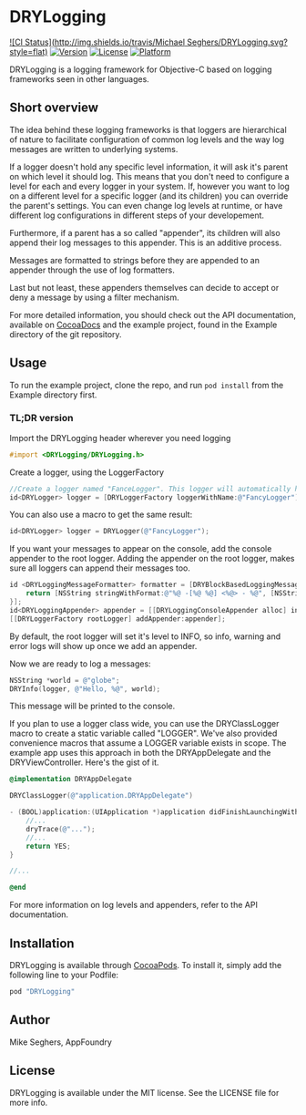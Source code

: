 # DRYLogging

[![CI Status](http://img.shields.io/travis/Michael Seghers/DRYLogging.svg?style=flat)](https://travis-ci.org/appfoundry/DRYLogging)
[![Version](https://img.shields.io/cocoapods/v/DRYLogging.svg?style=flat)](http://cocoapods.org/pods/DRYLogging)
[![License](https://img.shields.io/cocoapods/l/DRYLogging.svg?style=flat)](http://cocoapods.org/pods/DRYLogging)
[![Platform](https://img.shields.io/cocoapods/p/DRYLogging.svg?style=flat)](http://cocoapods.org/pods/DRYLogging)

DRYLogging is a logging framework for Objective-C based on logging frameworks seen in other languages.

## Short overview

The idea behind these logging frameworks is that loggers are hierarchical of nature to facilitate configuration of common
log levels and the way log messages are written to underlying systems.

If a logger doesn't hold any specific level information, it will ask it's parent on which level it should log. This means
that you don't need to configure a level for each and every logger in your system. If, however you want to log on a 
different level for a specific logger (and its children) you can override the parent's settings. You can even change log 
levels at runtime, or have different log configurations in different steps of your developement. 

Furthermore, if a parent has a so called "appender", its children will also append their log messages to this appender.
This is an additive process. 

Messages are formatted to strings before they are appended to an appender through the use of log formatters. 
 
Last but not least, these appenders themselves can decide to accept or deny a message by using a filter mechanism.
 
For more detailed information, you should check out the API documentation, available on [CocoaDocs](http://cocoadocs.org/docsets/DRYLogging/)
and the example project, found in the Example directory of the git repository.

## Usage

To run the example project, clone the repo, and run `pod install` from the Example directory first.

### TL;DR version

Import the DRYLogging header wherever you need logging

```Objective-C
#import <DRYLogging/DRYLogging.h>
```

Create a logger, using the LoggerFactory

```Objective-C
//Create a logger named "FanceLogger". This logger will automatically have the root logger as its parent.
id<DRYLogger> logger = [DRYLoggerFactory loggerWithName:@"FancyLogger"];
```

You can also use a macro to get the same result:

```Objective-C
id<DRYLogger> logger = DRYLogger(@"FancyLogger");
```

If you want your messages to appear on the console, add the console appender to the root logger. Adding the appender on 
the root logger, makes sure all loggers can append their messages too.

```Objective-C
id <DRYLoggingMessageFormatter> formatter = [DRYBlockBasedLoggingMessageFormatter formatterWithFormatterBlock:^NSString *(DRYLoggingMessage *message) {
    return [NSString stringWithFormat:@"%@ -[%@ %@] <%@> - %@", [NSString stringFromDRYLoggingLevel:message.level], message.className, message.methodName, message.lineNumber, message.message];
}];
id<DRYLoggingAppender> appender = [[DRYLoggingConsoleAppender alloc] initWithFormatter:formatter];
[[DRYLoggerFactory rootLogger] addAppender:appender];
```

By default, the root logger will set it's level to INFO, so info, warning and error logs will show up once we add an appender.

Now we are ready to log a messages: 

```Objective-C
NSString *world = @"globe";
DRYInfo(logger, @"Hello, %@", world);
```

This message will be printed to the console.

If you plan to use a logger class wide, you can use the DRYClassLogger macro to create a static variable called "LOGGER". 
We've also provided convenience macros that assume a LOGGER variable exists in scope. The example app uses this approach
in both the DRYAppDelegate and the DRYViewController. Here's the gist of it.

```Objective-C
@implementation DRYAppDelegate

DRYClassLogger(@"application.DRYAppDelegate")

- (BOOL)application:(UIApplication *)application didFinishLaunchingWithOptions:(NSDictionary *)launchOptions {
    //...
    dryTrace(@"...");
    //...
    return YES;
}

//...

@end
```

For more information on log levels and appenders, refer to the API documentation. 

## Installation

DRYLogging is available through [CocoaPods](http://cocoapods.org). To install
it, simply add the following line to your Podfile:

```ruby
pod "DRYLogging"
```

## Author

Mike Seghers, AppFoundry

## License

DRYLogging is available under the MIT license. See the LICENSE file for more info.
